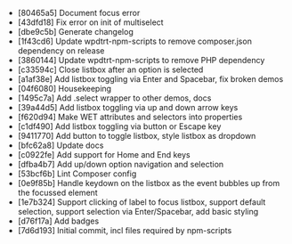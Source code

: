* [80465a5] Document focus error
* [43dfd18] Fix error on init of multiselect
* [dbe9c5b] Generate changelog
* [1f43cd6] Update wpdtrt-npm-scripts to remove composer.json dependency on release
* [3860144] Update wpdtrt-npm-scripts to remove PHP dependency
* [c33594c] Close listbox after an option is selected
* [a1af38e] Add listbox toggling via Enter and Spacebar, fix broken demos
* [04f6080] Housekeeping
* [1495c7a] Add .select wrapper to other demos, docs
* [39a44d5] Add listbox toggling via up and down arrow keys
* [f620d94] Make WET attributes and selectors into properties
* [c1df490] Add listbox toggling via button or Escape key
* [9411770] Add button to toggle listbox, style listbox as dropdown
* [bfc62a8] Update docs
* [c0922fe] Add support for Home and End keys
* [dfba4b7] Add up/down option navigation and selection
* [53bcf6b] Lint Composer config
* [0e9f85b] Handle keydown on the listbox as the event bubbles up from the focussed element
* [1e7b324] Support clicking of label to focus listbox, support default selection, support selection via Enter/Spacebar, add basic styling
* [d76f17a] Add badges
* [7d6d193] Initial commit, incl files required by npm-scripts
